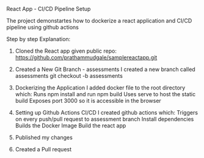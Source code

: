React App -  CI/CD Pipeline Setup

The project demonstartes how to dockerize a react application and CI/CD pipeline using github actions

Step by step Explanation:

1. Cloned the React app 
  given public repo: https://github.com/prathammudgale/samplereactapp.git

2. Created a New Git Branch - assessments 
  I created a new branch called assessments 
  git checkout -b assessments

3. Dockerizing the Application 
  I added docker file to the root directory which:
      Runs npm install and run npm build
       Uses serve to host the static build
       Exposes port 3000 so it is accessible in the browser

4. Setting up Github Actions CI/CD
    I created github actions which:
     Triggers on every push/pull request to assessment branch
     Install dependencies
     Builds the Docker Image
     Build the react app

5. Published my changes

6. Created a Pull request 
